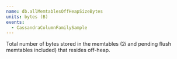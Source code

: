 ```yaml
---
name: db.allMemtablesOffHeapSizeBytes
units: bytes (B)
events:
  - CassandraColumnFamilySample
---
```


Total number of bytes stored in the memtables (2i and pending flush memtables included) that resides off-heap.